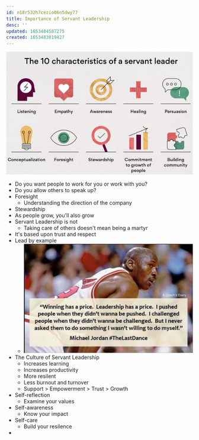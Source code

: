 ```yaml
---
id: n18r532h7cezio06n5dwy77
title: Importance of Servant Leadership
desc: ''
updated: 1653484587275
created: 1653483819427
---
```


![](/assets/images/2022-05-25-09-04-04.png)

- Do you want people to work for you or work with you? 
- Do you allow others to speak up?
- Foresight
  - Understanding the direction of the company
- Stewardship
- As people grow, you'll also grow
- Servant Leadership is not
  - Taking care of others doesn't mean being a martyr
- It's based upon trust and respect
- Lead by example
  - ![](/assets/images/2022-05-25-09-09-39.png)
- The Culture of Servant Leadership
  - Increases learning
  - Increases productivity
  - More resilent
  - Less burnout and turnover
  - Support > Empowerment > Trust > Growth
- Self-reflection
  - Examine your values
- Self-awareness
  - Know your impact
- Self-care
  - Build your resilence
- 